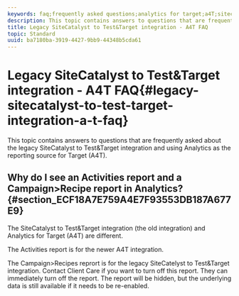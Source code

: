 ```yaml
---
keywords: faq;frequently asked questions;analytics for target;a4T;sitecatalyst;campaign>recipe;test&target;integration
description: This topic contains answers to questions that are frequently asked about the legacy SiteCatalyst to Test&Target integration and using Analytics as the reporting source for Target (A4T).
title: Legacy SiteCatalyst to Test&Target integration - A4T FAQ
topic: Standard
uuid: ba7180ba-3919-4427-9bb9-44348b5cda61
---
```


# Legacy SiteCatalyst to Test&Target integration - A4T FAQ{#legacy-sitecatalyst-to-test-target-integration-a-t-faq}

This topic contains answers to questions that are frequently asked about the legacy SiteCatalyst to Test&Target integration and using Analytics as the reporting source for Target (A4T).

## Why do I see an Activities report and a Campaign>Recipe report in Analytics? {#section_ECF18A7E759A4E7F93553DB187A677E9}

The SiteCatalyst to Test&Target integration (the old integration) and Analytics for Target (A4T) are different.

The Activities report is for the newer A4T integration.

The Campaign>Recipes reprort is for the legacy SiteCatelyst to Test&Target integration. Contact Client Care if you want to turn off this report. They can immediately turn off the report. The report will be hidden, but the underlying data is still available if it needs to be re-enabled. 
